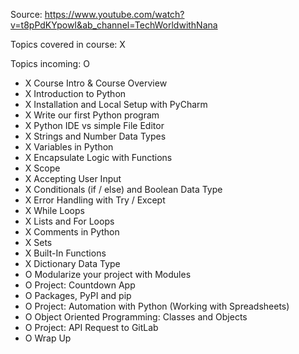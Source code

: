 Source: https://www.youtube.com/watch?v=t8pPdKYpowI&ab_channel=TechWorldwithNana

Topics covered in course: X

Topics incoming: O

- X Course Intro & Course Overview
- X Introduction to Python
- X Installation and Local Setup with PyCharm
- X Write our first Python program
- X Python IDE vs simple File Editor
- X Strings and Number Data Types
- X Variables in Python
- X Encapsulate Logic with Functions
- X Scope
- X Accepting User Input
- X Conditionals (if / else) and Boolean Data Type
- X Error Handling with Try / Except
- X While Loops
- X Lists and For Loops
- X Comments in Python
- X Sets
- X Built-In Functions
- X Dictionary Data Type
- O Modularize your project with Modules
- O Project: Countdown App
- O Packages, PyPI and pip
- O Project: Automation with Python (Working with Spreadsheets)
- O Object Oriented Programming: Classes and Objects
- O Project: API Request to GitLab
- O Wrap Up
